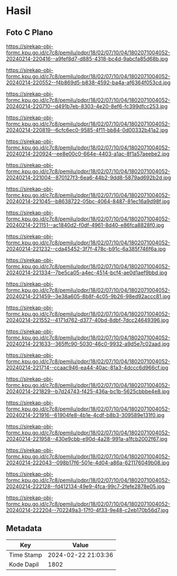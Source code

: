# Hasil

## Foto C Plano

https://sirekap-obj-formc.kpu.go.id/c7c8/pemilu/pdpr/18/02/07/10/04/1802071004052-20240214-220416--a9fef8d7-d885-4318-bc4d-9abcfa85d68b.jpg

https://sirekap-obj-formc.kpu.go.id/c7c8/pemilu/pdpr/18/02/07/10/04/1802071004052-20240214-220552--f4b869d5-b838-4592-ba4a-af6364f053cd.jpg

https://sirekap-obj-formc.kpu.go.id/c7c8/pemilu/pdpr/18/02/07/10/04/1802071004052-20240214-220710--d491b7eb-8303-4e20-8ef6-fc399dfcc253.jpg

https://sirekap-obj-formc.kpu.go.id/c7c8/pemilu/pdpr/18/02/07/10/04/1802071004052-20240214-220819--6cfc6ec0-9585-4f11-bb84-0d00332b41a2.jpg

https://sirekap-obj-formc.kpu.go.id/c7c8/pemilu/pdpr/18/02/07/10/04/1802071004052-20240214-220924--ee8e00c0-664e-4403-a1ac-8f1a57aeebe2.jpg

https://sirekap-obj-formc.kpu.go.id/c7c8/pemilu/pdpr/18/02/07/10/04/1802071004052-20240214-221004--870127f3-6ea6-44b2-9dd8-5879ad692b2d.jpg

https://sirekap-obj-formc.kpu.go.id/c7c8/pemilu/pdpr/18/02/07/10/04/1802071004052-20240214-221045--b8638722-05bc-4064-8487-81ec16a9d98f.jpg

https://sirekap-obj-formc.kpu.go.id/c7c8/pemilu/pdpr/18/02/07/10/04/1802071004052-20240214-221151--ac1840d2-f0df-4961-8d40-e86fca8828f0.jpg

https://sirekap-obj-formc.kpu.go.id/c7c8/pemilu/pdpr/18/02/07/10/04/1802071004052-20240214-221232--cda45452-3f7f-478c-b91c-6a385f746f6a.jpg

https://sirekap-obj-formc.kpu.go.id/c7c8/pemilu/pdpr/18/02/07/10/04/1802071004052-20240214-221334--7be5ca05-a4ec-4514-bcf4-ae0d1aef9bbd.jpg

https://sirekap-obj-formc.kpu.go.id/c7c8/pemilu/pdpr/18/02/07/10/04/1802071004052-20240214-221459--3e38a605-8b8f-4c05-9b26-98ed92accc81.jpg

https://sirekap-obj-formc.kpu.go.id/c7c8/pemilu/pdpr/18/02/07/10/04/1802071004052-20240214-221552--4171d762-d377-40bd-8dbf-7dcc24649396.jpg

https://sirekap-obj-formc.kpu.go.id/c7c8/pemilu/pdpr/18/02/07/10/04/1802071004052-20240214-221633--365ffc90-5030-46c0-9932-a9d5e7c02aad.jpg

https://sirekap-obj-formc.kpu.go.id/c7c8/pemilu/pdpr/18/02/07/10/04/1802071004052-20240214-221714--ccaac946-ea44-40ac-81a3-4dccc6d966cf.jpg

https://sirekap-obj-formc.kpu.go.id/c7c8/pemilu/pdpr/18/02/07/10/04/1802071004052-20240214-221829--b7d24743-f425-436a-bc1b-5625cbbbe4e8.jpg

https://sirekap-obj-formc.kpu.go.id/c7c8/pemilu/pdpr/18/02/07/10/04/1802071004052-20240214-221916--61904fe8-4b1e-4cdf-b8b3-309589e131f0.jpg

https://sirekap-obj-formc.kpu.go.id/c7c8/pemilu/pdpr/18/02/07/10/04/1802071004052-20240214-221958--430e9cbb-e90d-4a28-991a-a1fcb2002f67.jpg

https://sirekap-obj-formc.kpu.go.id/c7c8/pemilu/pdpr/18/02/07/10/04/1802071004052-20240214-222043--098b17f6-501e-4d04-a86a-621176049b08.jpg

https://sirekap-obj-formc.kpu.go.id/c7c8/pemilu/pdpr/18/02/07/10/04/1802071004052-20240214-222128--fd412134-49e9-4fca-99c7-2fefe2878e05.jpg

https://sirekap-obj-formc.kpu.go.id/c7c8/pemilu/pdpr/18/02/07/10/04/1802071004052-20240214-222204--702249a3-17f0-4f33-9e48-c2eb170b56d7.jpg


## Metadata

| Key        | Value               |
| ---------- | ------------------- |
| Time Stamp | 2024-02-22 21:03:36 |
| Kode Dapil | 1802                |



